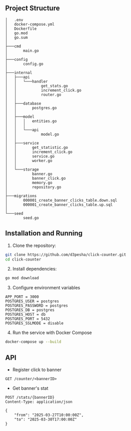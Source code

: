 ## Project Structure

```plaintext
│   .env
│   docker-compose.yml
│   Dockerfile
│   go.mod
│   go.sum
│
├───cmd
│       main.go
│
├───config
│       config.go
│
├───internal
│   ├───api
│   │   └───handler
│   │           get_stats.go
│   │           increment_click.go
│   │           router.go
│   │
│   ├───database
│   │       postgres.go
│   │
│   ├───model
│   │   │   entities.go
│   │   │
│   │   └───api
│   │           model.go
│   │
│   ├───service
│   │       get_statistic.go
│   │       increment_click.go
│   │       service.go
│   │       worker.go
│   │
│   └───storage
│           banner.go
│           banner_click.go
│           memory.go
│           repository.go
│
├───migrations
│       000001_create_banner_clicks_table.down.sql
│       000001_create_banner_clicks_table.up.sql
│
└───seed
        seed.go
```

## Installation and Running

1. Clone the repository:
``` sh
git clone https://github.com/d3pesha/click-counter.git
cd click-counter
```

2. Install dependencies:
```sh
go mod download
```

3. Configure environment variables
```
APP_PORT = 3000
POSTGRES_USER = postgres
POSTGRES_PASSWORD = postgres
POSTGRES_DB = postgres
POSTGRES_HOST = db
POSTGRES_PORT = 5432
POSTGRES_SSLMODE = disable
```

4. Run the service with Docker Compose
```sh
docker-compose up --build
```

## API 

- Register click to banner
```http
GET /counter/<bannerID>
```

- Get banner's stat
```http
POST /stats/{bannerID}
Content-Type: application/json

{
    "from": "2025-03-27T10:00:00Z",
    "to": "2025-03-30T17:00:00Z"
}
```
